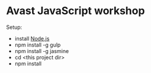 # Avast JavaScript workshop

Setup:
  * install [Node.js](https://nodejs.org)
  * npm install -g gulp
  * npm install -g jasmine
  * cd &lt;this project dir&gt;
  * npm install
